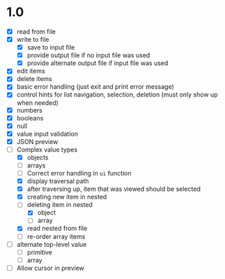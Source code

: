# 1.0

- [x] read from file
- [x] write to file
  - [x] save to input file
  - [x] provide output file if no input file was used
  - [x] provide alternate output file if input file was used
- [x] edit items
- [x] delete items
- [x] basic error handling (just exit and print error message)
- [x] control hints for list navigation, selection, deletion (must only show up when needed)
- [x] numbers
- [x] booleans
- [x] null
- [x] value input validation
- [x] JSON preview
- [ ] Complex value types
  - [x] objects
  - [ ] arrays
  - [ ] Correct error handling in `ui` function
  - [x] display traversal path
  - [x] after traversing up, item that was viewed should be selected
  - [x] creating new item in nested
  - [ ] deleting item in nested
    - [x] object
    - [ ] array
  - [x] read nested from file
  - [ ] re-order array items
- [ ] alternate top-level value
  - [ ] primitive
  - [ ] array
- [ ] Allow cursor in preview
